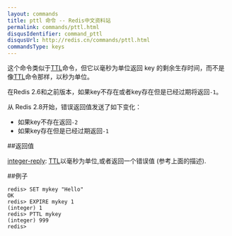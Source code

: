 ```yaml
---
layout: commands
title: pttl 命令 -- Redis中文资料站
permalink: commands/pttl.html
disqusIdentifier: command_pttl
disqusUrl: http://redis.cn/commands/pttl.html
commandsType: keys
---
```


这个命令类似于[TTL](/commands/ttl.html)命令，但它以毫秒为单位返回 key 的剩余生存时间，而不是像[TTL](/commands/ttl.html)命令那样，以秒为单位。

在Redis 2.6和之前版本，如果key不存在或者key存在但是已经过期将返回`-1`。

从 Redis 2.8开始，错误返回值发送了如下变化：

* 如果key不存在返回`-2`
* 如果key存在但是已经过期返回`-1`

##返回值

[integer-reply](/topics/protocol.html#integer-reply): [TTL](/commands/ttl.html)以毫秒为单位,或者返回一个错误值 (参考上面的描述).

##例子

	redis> SET mykey "Hello"
	OK
	redis> EXPIRE mykey 1
	(integer) 1
	redis> PTTL mykey
	(integer) 999
	redis> 
